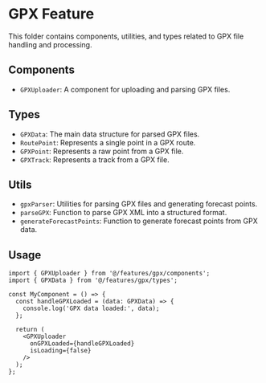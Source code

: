 # GPX Feature

This folder contains components, utilities, and types related to GPX file handling and processing.

## Components

- `GPXUploader`: A component for uploading and parsing GPX files.

## Types

- `GPXData`: The main data structure for parsed GPX files.
- `RoutePoint`: Represents a single point in a GPX route.
- `GPXPoint`: Represents a raw point from a GPX file.
- `GPXTrack`: Represents a track from a GPX file.

## Utils

- `gpxParser`: Utilities for parsing GPX files and generating forecast points.
- `parseGPX`: Function to parse GPX XML into a structured format.
- `generateForecastPoints`: Function to generate forecast points from GPX data.

## Usage

```tsx
import { GPXUploader } from '@/features/gpx/components';
import { GPXData } from '@/features/gpx/types';

const MyComponent = () => {
  const handleGPXLoaded = (data: GPXData) => {
    console.log('GPX data loaded:', data);
  };

  return (
    <GPXUploader 
      onGPXLoaded={handleGPXLoaded} 
      isLoading={false} 
    />
  );
};
```
